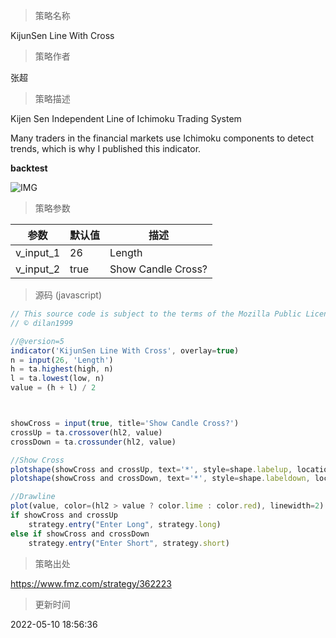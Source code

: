 
> 策略名称

KijunSen Line With Cross

> 策略作者

张超

> 策略描述

Kijen Sen Independent Line of Ichimoku Trading System


Many traders in the financial markets use Ichimoku components to detect trends, which is why I published this indicator.

**backtest**

 ![IMG](https://www.fmz.com/upload/asset/159637efb31d4192cce.png) 

> 策略参数



|参数|默认值|描述|
|----|----|----|
|v_input_1|26|Length|
|v_input_2|true|Show Candle Cross?|


> 源码 (javascript)

``` javascript
// This source code is subject to the terms of the Mozilla Public License 2.0 at https://mozilla.org/MPL/2.0/
// © dilan1999

//@version=5
indicator('KijunSen Line With Cross', overlay=true)
n = input(26, 'Length')
h = ta.highest(high, n)
l = ta.lowest(low, n)
value = (h + l) / 2



showCross = input(true, title='Show Candle Cross?')
crossUp = ta.crossover(hl2, value)
crossDown = ta.crossunder(hl2, value)

//Show Cross
plotshape(showCross and crossUp, text='*', style=shape.labelup, location=location.belowbar, color=color.new(color.green, 0), textcolor=color.new(color.white, 0), size=size.small)
plotshape(showCross and crossDown, text='*', style=shape.labeldown, location=location.abovebar, color=color.new(color.red, 0), textcolor=color.new(color.white, 0), size=size.small)

//Drawline
plot(value, color=(hl2 > value ? color.lime : color.red), linewidth=2)
if showCross and crossUp
    strategy.entry("Enter Long", strategy.long)
else if showCross and crossDown
    strategy.entry("Enter Short", strategy.short)

```

> 策略出处

https://www.fmz.com/strategy/362223

> 更新时间

2022-05-10 18:56:36
